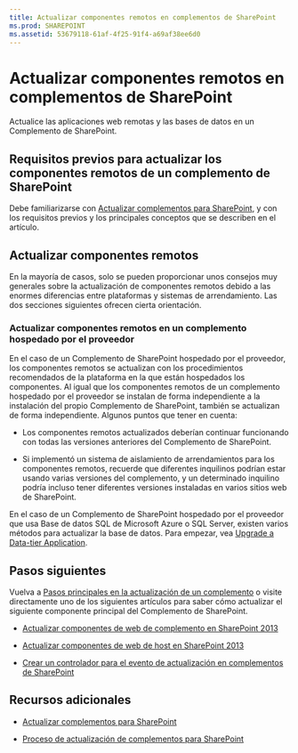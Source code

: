 ```yaml
---
title: Actualizar componentes remotos en complementos de SharePoint
ms.prod: SHAREPOINT
ms.assetid: 53679118-61af-4f25-91f4-a69af38ee6d0
---
```



# Actualizar componentes remotos en complementos de SharePoint
Actualice las aplicaciones web remotas y las bases de datos en un Complemento de SharePoint.
## Requisitos previos para actualizar los componentes remotos de un complemento de SharePoint
<a name="Prerequistes"> </a>

Debe familiarizarse con  [Actualizar complementos para SharePoint](update-sharepoint-add-ins.md), y con los requisitos previos y los principales conceptos que se describen en el artículo.
  
    
    

## Actualizar componentes remotos
<a name="UpdateRemote"> </a>

En la mayoría de casos, solo se pueden proporcionar unos consejos muy generales sobre la actualización de componentes remotos debido a las enormes diferencias entre plataformas y sistemas de arrendamiento. Las dos secciones siguientes ofrecen cierta orientación.
  
    
    

### Actualizar componentes remotos en un complemento hospedado por el proveedor
<a name="UpdateProviderHosted"> </a>

En el caso de un Complemento de SharePoint hospedado por el proveedor, los componentes remotos se actualizan con los procedimientos recomendados de la plataforma en la que están hospedados los componentes. Al igual que los componentes remotos de un complemento hospedado por el proveedor se instalan de forma independiente a la instalación del propio Complemento de SharePoint, también se actualizan de forma independiente. Algunos puntos que tener en cuenta:
  
    
    

- Los componentes remotos actualizados deberían continuar funcionando con todas las versiones anteriores del Complemento de SharePoint.
    
  
- Si implementó un sistema de aislamiento de arrendamientos para los componentes remotos, recuerde que diferentes inquilinos podrían estar usando varias versiones del complemento, y un determinado inquilino podría incluso tener diferentes versiones instaladas en varios sitios web de SharePoint.
    
  
En el caso de un Complemento de SharePoint hospedado por el proveedor que usa Base de datos SQL de Microsoft Azure o SQL Server, existen varios métodos para actualizar la base de datos. Para empezar, vea  [Upgrade a Data-tier Application](http://msdn.microsoft.com/library/c117df94-f02b-403f-9383-ec5b3ac3763c.aspx).
  
    
    

## Pasos siguientes
<a name="Next"> </a>

Vuelva a  [Pasos principales en la actualización de un complemento](update-sharepoint-add-ins.md#MajorAppUpgradeSteps) o visite directamente uno de los siguientes artículos para saber cómo actualizar el siguiente componente principal del Complemento de SharePoint.
  
    
    

-  [Actualizar componentes de web de complemento en SharePoint 2013](update-add-in-web-components-in-sharepoint-2013.md)
    
  
-  [Actualizar componentes de web de host en SharePoint 2013](update-host-web-components-in-sharepoint-2013.md)
    
  
-  [Crear un controlador para el evento de actualización en complementos de SharePoint](create-a-handler-for-the-update-event-in-sharepoint-add-ins.md)
    
  

## Recursos adicionales
<a name="bk_addresources"> </a>


-  [Actualizar complementos para SharePoint](update-sharepoint-add-ins.md)
    
  
-  [Proceso de actualización de complementos para SharePoint](sharepoint-add-ins-update-process.md)
    
  

